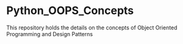 # Python_OOPS_Concepts
This repository holds the details on the concepts of Object Oriented Programming and Design Patterns
